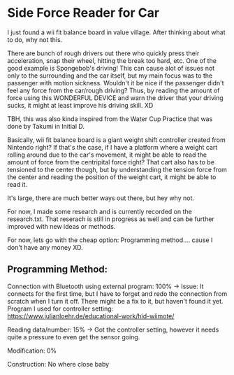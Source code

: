 # Side Force Reader for Car
I just found a wii fit balance board in value village. After thinking about what to do, why not this.

There are bunch of rough drivers out there who quickly press their acceleration, snap their wheel, hitting the break too hard, etc. 
One of the good example is Spongebob's driving! This can cause alot of issues not only to the surrounding and the car itself, but my main focus was to the passenger with motion sickness. Wouldn't it be nice if the passenger didn't feel any force from the car/rough driving? Thus, by reading the amount of force using this WONDERFUL DEVICE and warn the driver that your driving sucks, it might at least improve his driving skill. XD 

TBH, this was also kinda inspired from the Water Cup Practice that was done by Takumi in Initial D.

Basically, wii fit balance board is a giant weight shift controller created from Nintendo right? If that's the case, if I have a platform where a weight cart rolling around due to the car's movement, it might be able to read the amount of force from the centripital force right? That cart also has to be tensioned to the center though, but by understanding the tension force from the center and reading the position of the weight cart, it might be able to read it.

It's large, there are much better ways out there, but hey why not.


For now, I made some research and is currently recorded on the research.txt. That reserach is still in progress as well and can be further improved with new ideas or methods. 

For now, lets go with the cheap option: Programming method.... cause I don't have any money XD.

## Programming Method:
Connection with Bluetooth using external program: 100%
  -> Issue: It connects for the first time, but I have to forget and redo the connection from scratch when I turn it off. There might be a fix to it, but haven't found it yet.
  Program I used for controller setting: https://www.julianloehr.de/educational-work/hid-wiimote/
  
Reading data/number: 15%
  -> Got the controller setting, however it needs quite a pressure to even get the sensor going.

Modification: 0%

Construction: No where close baby
